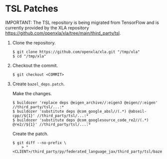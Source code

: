 # TSL Patches

IMPORTANT: The TSL repository is being migrated from TensorFlow and is currently
provided by the XLA repository
https://github.com/openxla/xla/tree/main/third_party/tsl.

1.  Clone the repository.

    ```shell
    $ git clone https://github.com/openxla/xla.git "/tmp/xla"
    $ cd "/tmp/xla"
    ```

1.  Checkout the commit.

    ```shell
    $ git checkout <COMMIT>
    ```

1.  Create `bazel_deps.patch`.

    Make the changes.

    ```shell
    $ buildozer 'replace deps @eigen_archive//:eigen3 @eigen//:eigen' //third_party/tsl/...:*
    $ buildozer 'substitute deps @com_google_absl//(.*) @abseil-cpp//${1}' //third_party/tsl/...:*
    $ buildozer 'substitute deps @com_googlesource_code_re2//(.*) @re2//${1}' //third_party/tsl/...:*
    ```

    Create the patch.

    ```shell
    $ git diff --no-prefix \
        > "<CLIENT>/third_party/py/federated_language_jax/third_party/tsl/bazel_deps.patch"
    ```
